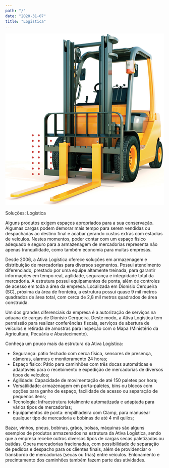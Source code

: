 ```yaml
---
path: "/"
date: "2020-31-07"
title: "Logística"
---
```


![](images/logistica-img-1.png)

Soluções: Logística

Alguns produtos exigem espaços apropriados para a sua conservação. Algumas cargas podem demorar mais tempo para serem vendidas ou despachadas ao destino final e acabar gerando custos extras com estadias de veículos. Nestes momentos, poder contar com um espaço físico adequado e seguro para a armazenagem de mercadorias representa não apenas tranquilidade, como também economia para muitas empresas.

Desde 2006, a Ativa Logística oferece soluções em armazenagem e distribuição de mercadorias para diversos segmentos. Possui atendimento diferenciado, prestado por uma equipe altamente treinada, para garantir informações em tempo real, agilidade, segurança e integridade total da mercadoria. A estrutura possui equipamentos de ponta, além de controles de acesso em toda a área da empresa. Localizada em Dionísio Cerqueira (SC), próxima da área de fronteira, a estrutura possui quase 9 mil metros quadrados de área total, com cerca de 2,8 mil metros quadrados de área construída.

Um dos grandes diferenciais da empresa é a autorização de serviços na aduana de cargas de Dionísio Cerqueira. Deste modo, a Ativa Logística tem permissão para realizar conferências fiscais, serviços de abertura de veículos e retirada de amostras para inspeção com o Mapa (Ministério da Agricultura, Pecuária e Abastecimento). 

Conheça um pouco mais da estrutura da Ativa Logística:

-	Segurança: pátio fechado com cerca física, sensores de presença, câmeras, alarmes e monitoramento 24 horas;
-	Espaço físico: Pátio para caminhões com três docas automáticas e adaptáveis para o recebimento e expedição de mercadorias de diversos tipos de veículos;
-	Agilidade: Capacidade de movimentação de até 150 paletes por hora;
-	Versatilidade: armazenagem em porta-paletes, bins ou blocos com opções para ganho de espaço, facilidade de acesso ou separação de pequenos itens;
-	Tecnologia: Infraestrutura totalmente automatizada e adaptada para vários tipos de mercadorias;
-	Equipamentos de ponta: empilhadeira com Clamp, para manusear qualquer tipo de mercadoria e bobinas de até 4 mil quilos;

Bazar, vinhos, pneus, bobinas, grãos, bolsas, máquinas são alguns exemplos de produtos armazenados na estrutura da Ativa Logística, sendo que a empresa recebe outros diversos tipos de cargas secas paletizadas ou batidas. Opera mercadorias fracionadas, com possibilidade de separação de pedidos e despacho para os clientes finais, além de providenciar o transbordo de mercadorias (secas ou frias) entre veículos.  Enlonamento e precintamento dos caminhões também fazem parte das atividades.
